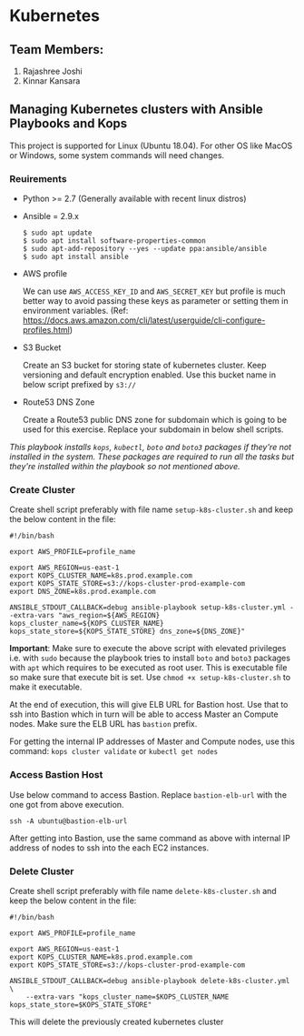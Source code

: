 # Kubernetes

## Team Members:
1. Rajashree Joshi
1. Kinnar Kansara

## Managing Kubernetes clusters with Ansible Playbooks and Kops

This project is supported for Linux (Ubuntu 18.04). For other OS like MacOS or Windows, some system commands will need changes.

### Reuirements
- Python >= 2.7 (Generally available with recent linux distros)
- Ansible = 2.9.x

    ```    
    $ sudo apt update
    $ sudo apt install software-properties-common
    $ sudo apt-add-repository --yes --update ppa:ansible/ansible
    $ sudo apt install ansible
    ```

- AWS profile

    We can use `AWS_ACCESS_KEY_ID` and `AWS_SECRET_KEY` but profile is much better way to avoid passing these keys as parameter or setting them in environment variables. (Ref: https://docs.aws.amazon.com/cli/latest/userguide/cli-configure-profiles.html)

- S3 Bucket

    Create an S3 bucket for storing state of kubernetes cluster. Keep versioning and default encryption enabled. Use this bucket name in below script prefixed by `s3://`

- Route53 DNS Zone

    Create a Route53 public DNS zone for subdomain which is going to be used for this exercise. Replace your subdomain in below shell scripts.

*This playbook installs `kops`, `kubectl`, `boto` and `boto3` packages if they're not installed in the system. These packages are required to run all the tasks but they're installed within the playbook so not mentioned above.*

### Create Cluster

Create shell script preferably with file name `setup-k8s-cluster.sh` and keep the below content in the file:
```
#!/bin/bash

export AWS_PROFILE=profile_name

export AWS_REGION=us-east-1
export KOPS_CLUSTER_NAME=k8s.prod.example.com
export KOPS_STATE_STORE=s3://kops-cluster-prod-example-com
export DNS_ZONE=k8s.prod.example.com

ANSIBLE_STDOUT_CALLBACK=debug ansible-playbook setup-k8s-cluster.yml --extra-vars "aws_region=${AWS_REGION} kops_cluster_name=${KOPS_CLUSTER_NAME} kops_state_store=${KOPS_STATE_STORE} dns_zone=${DNS_ZONE}"
```

**Important**: Make sure to execute the above script with elevated privileges i.e. with `sudo` because the playbook tries to install `boto` and `boto3` packages with `apt` which requires to be executed as root user. This is executable file so make sure that execute bit is set. Use `chmod +x setup-k8s-cluster.sh` to make it executable.

At the end of execution, this will give ELB URL for Bastion host. Use that to ssh into Bastion which in turn will be able to access Master an Compute nodes. Make sure the ELB URL has `bastion` prefix.

For getting the internal IP addresses of Master and Compute nodes, use this command:
`kops cluster validate` or `kubectl get nodes`

### Access Bastion Host
Use below command to access Bastion. Replace `bastion-elb-url` with the one got from above execution.
```
ssh -A ubuntu@bastion-elb-url
```

After getting into Bastion, use the same command as above with internal IP address of nodes to ssh into the each EC2 instances.

### Delete Cluster
Create shell script preferably with file name `delete-k8s-cluster.sh` and keep the below content in the file:
```
#!/bin/bash

export AWS_PROFILE=profile_name

export AWS_REGION=us-east-1
export KOPS_CLUSTER_NAME=k8s.prod.example.com
export KOPS_STATE_STORE=s3://kops-cluster-prod-example-com

ANSIBLE_STDOUT_CALLBACK=debug ansible-playbook delete-k8s-cluster.yml \
    --extra-vars "kops_cluster_name=$KOPS_CLUSTER_NAME kops_state_store=$KOPS_STATE_STORE"
```

This will delete the previously created kubernetes cluster